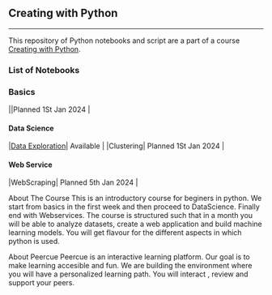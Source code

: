 ## Creating with Python

---

This repository of Python notebooks and script are a part of a course [Creating with Python](https://peercue.com/preview/4f97c733-37e3-4cbe-bdcd-d6cf7b511dfb). 

### List of Notebooks 
### Basics
||Planned 1St Jan 2024 |

#### Data Science
|[Data Exploration](https://github.com/visualbuffer/creating_with_python/blob/main/Data_Science/DataExploration.ipynb)| Available |
|Clustering| Planned 1St Jan 2024 |

#### Web Service
|WebScraping| Planned 5th Jan 2024 |

About The Course
This is an introductory course for beginers in python. We start from basics in the first week and then proceed to DataScience. Finally end with Webservices. The course is structured such that in a month you will be able to analyze datasets, create a web application and build machine learning models. You will get flavour for the different aspects in which python is used. 


About Peercue
Peercue is an interactive learning platform. Our goal is to make learning accesible and fun.  We are building the environment where you will have a personalized learning path. You will interact , review and support your peers. 